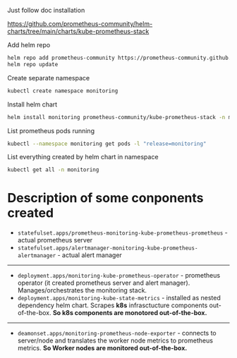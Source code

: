 Just follow doc installation

https://github.com/prometheus-community/helm-charts/tree/main/charts/kube-prometheus-stack

Add helm repo
```bash
helm repo add prometheus-community https://prometheus-community.github.io/helm-charts
helm repo update
```

Create separate namespace
```bash
kubectl create namespace monitoring
```

Install helm chart
```bash
helm install monitoring prometheus-community/kube-prometheus-stack -n monitoring
```

List prometheus pods running
```bash
kubectl --namespace monitoring get pods -l "release=monitoring"
```

List everything created by helm chart in namespace
```bash
kubectl get all -n monitoring 
```

# Description of some conponents created

- `statefulset.apps/prometheus-monitoring-kube-prometheus-prometheus` - actual prometheus server
- `statefulset.apps/alertmanager-monitoring-kube-prometheus-alertmanager` - actual alert manager

---

- `deployment.apps/monitoring-kube-prometheus-operator` - prometheus operator (it created prometheus server and alert manager). Manages/orchestrates the monitoring stack.
- `deployment.apps/monitoring-kube-state-metrics` - installed as nested dependency helm chart. Scrapes **k8s** infrasctucture components out-of-the-box. **So k8s components are monotored out-of-the-box.**

---

- `deamonset.apps/monitoring-prometheus-node-exporter` - connects to server/node and translates the worker node metrics to prometheus metrics. **So Worker nodes are monitored out-of-the-box.**
